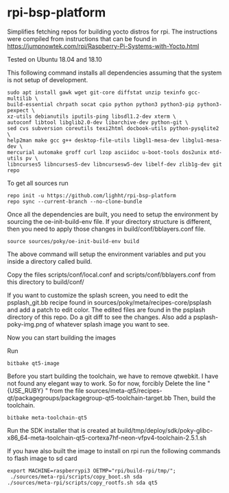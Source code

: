 # rpi-bsp-platform
Simplifies fetching repos for building yocto distros for rpi. The instructions were compiled from instructions that can be found in 
https://jumpnowtek.com/rpi/Raspberry-Pi-Systems-with-Yocto.html

Tested on Ubuntu 18.04 and 18.10



This following command installs all dependencies assuming that the system is not setup of development.
```
sudo apt install gawk wget git-core diffstat unzip texinfo gcc-multilib \
build-essential chrpath socat cpio python python3 python3-pip python3-pexpect \
xz-utils debianutils iputils-ping libsdl1.2-dev xterm \
autoconf libtool libglib2.0-dev libarchive-dev python-git \
sed cvs subversion coreutils texi2html docbook-utils python-pysqlite2 \
help2man make gcc g++ desktop-file-utils libgl1-mesa-dev libglu1-mesa-dev \
mercurial automake groff curl lzop asciidoc u-boot-tools dos2unix mtd-utils pv \
libncurses5 libncurses5-dev libncursesw5-dev libelf-dev zlib1g-dev git repo
```

To get all sources run
```
repo init -u https://github.com/lighht/rpi-bsp-platform
repo sync --current-branch --no-clone-bundle
```

Once all the dependencies are built, you need to setup the environment by sourcing the oe-init-build-env file. If your directory structure is different, then you need to apply those changes in build/conf/bblayers.conf file. 
```
source sources/poky/oe-init-build-env build
```
The above command will setup the environment variables and put you inside a directory called build.

Copy the files scripts/conf/local.conf and scripts/conf/bblayers.conf from this directory to build/conf/

If you want to customize the splash screen, you need to edit the psplash_git.bb recipe found in sources/poky/meta/recipes-core/psplash and add a patch to edit color. The edited files are found in the psplash directory of this repo. Do a git diff to see the changes. Also add a psplash-poky-img.png of whatever splash image you want to see.  

Now you can start building the images

Run 
```
bitbake qt5-image
```
Before you start building the toolchain, we have to remove qtwebkit. I have not found any elegant way to work. So for now, forcibly
Delete the line "{USE_RUBY} \" from the file  sources/meta-qt5/recipes-qt/packagegroups/packagegroup-qt5-toolchain-target.bb
Then, build the toolchain.
```
bitbake meta-toolchain-qt5
```

Run the SDK installer that is created at build/tmp/deploy/sdk/poky-glibc-x86_64-meta-toolchain-qt5-cortexa7hf-neon-vfpv4-toolchain-2.5.1.sh

If you have also built the image to install on rpi run the following commands to flash image to sd card
```
export MACHINE=raspberrypi3 OETMP="rpi/build-rpi/tmp/"; 
 ./sources/meta-rpi/scripts/copy_boot.sh sda
./sources/meta-rpi/scripts/copy_rootfs.sh sda qt5
```
